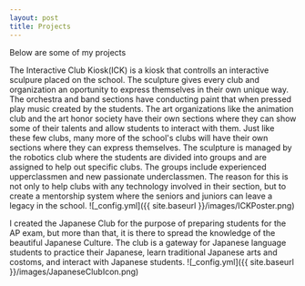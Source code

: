 ```yaml
---
layout: post
title: Projects
---
```

Below are some of my projects

The Interactive Club Kiosk(ICK) is a kiosk that controlls an interactive sculpure placed on the school. The sculpture gives every club and organization an oportunity to express themselves in their own unique way. The orchestra and band sections have conducting paint that when pressed play music created by the students. The art organizations like the animation club and the art honor society have their own sections where they can show some of their talents and allow students to interact with them. Just like these few clubs, many more of the school's clubs will have their own sections where they can express themselves. The sculpture is managed by the robotics club where the students are divided into groups and are assigned to help out specific clubs. The groups include experienced upperclassmen and new passionate underclassmen. The reason for this is not only to help clubs with any technology involved in their section, but to create a mentorship system where the seniors and juniors can leave a legacy in the school.
![_config.yml]({{ site.baseurl }}/images/ICKPoster.png)

I created the Japanese Club for the purpose of preparing students for the AP exam, but more than that, it is there to spread the knowledge of the beautiful Japanese Culture. The club is a gateway for Japanese language students to practice their Japanese, learn traditional Japanese arts and costoms, and interact with Japanese students. 
![_config.yml]({{ site.baseurl }}/images/JapaneseClubIcon.png)
